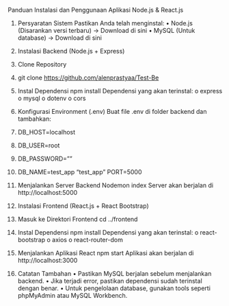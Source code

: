 Panduan Instalasi dan Penggunaan Aplikasi Node.js & React.js
1. Persyaratan Sistem
Pastikan Anda telah menginstal:
•	Node.js (Disarankan versi terbaru) -> Download di sini
•	MySQL (Untuk database) -> Download di sini
 
2. Instalasi Backend (Node.js + Express)
1.	Clone Repository
2.	git clone https://github.com/alenprastyaa/Test-Be
3.	Instal Dependensi
npm install
Dependensi yang akan terinstal:
o	express
o	mysql
o	dotenv
o	cors
4.	Konfigurasi Environment (.env) Buat file .env di folder backend dan tambahkan:
5.	DB_HOST=localhost
6.	DB_USER=root
7.	DB_PASSWORD=””
8.	DB_NAME=test_app “test_app”
PORT=5000
9.	Menjalankan Server Backend
Nodemon index
Server akan berjalan di http://localhost:5000
 
3. Instalasi Frontend (React.js + React Bootstrap)
1.	Masuk ke Direktori Frontend
cd ../frontend
2.	Instal Dependensi
npm install
Dependensi yang akan terinstal:
o	react-bootstrap
o	axios
o	react-router-dom
3.	Menjalankan Aplikasi React
npm start
Aplikasi akan berjalan di http://localhost:3000
 
 
4. Catatan Tambahan
•	Pastikan MySQL berjalan sebelum menjalankan backend.
•	Jika terjadi error, pastikan dependensi sudah terinstal dengan benar.
•	Untuk pengelolaan database, gunakan tools seperti phpMyAdmin atau MySQL Workbench.
